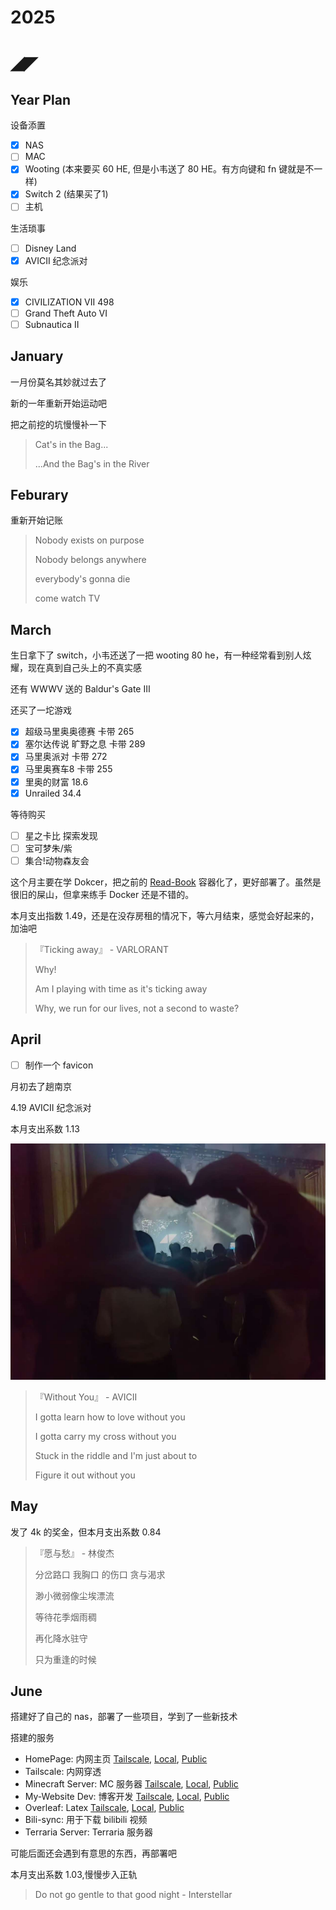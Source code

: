 # 2025

# ◢◤

## Year Plan

设备添置

- [x] NAS
- [ ] MAC
- [x] Wooting (本来要买 60 HE, 但是小韦送了 80 HE。有方向键和 fn 键就是不一样)
- [x] Switch 2 (结果买了1)
- [ ] 主机

生活琐事

- [ ] Disney Land
- [x] AVICII 纪念派对

娱乐

- [x] CIVILIZATION VII 498
- [ ] Grand Theft Auto VI
- [ ] Subnautica II

## January

一月份莫名其妙就过去了

新的一年重新开始运动吧

把之前挖的坑慢慢补一下

> Cat's in the Bag...
>
> ...And the Bag's in the River

## Feburary 

重新开始记账

> Nobody exists on purpose
>
> Nobody belongs anywhere
>
> everybody's gonna die
>
> come watch TV

## March

生日拿下了 switch，小韦还送了一把 wooting 80 he，有一种经常看到别人炫耀，现在真到自己头上的不真实感

还有 WWWV 送的 Baldur's Gate Ⅲ

还买了一坨游戏

- [x] 超级马里奥奥德赛 卡带 265
- [x] 塞尔达传说 旷野之息 卡带 289
- [x] 马里奥派对 卡带 272
- [x] 马里奥赛车8 卡带 255
- [x] 里奥的财富 18.6
- [x] Unrailed 34.4

等待购买

- [ ] 星之卡比 探索发现
- [ ] 宝可梦朱/紫
- [ ] 集合!动物森友会

这个月主要在学 Dokcer，把之前的 [Read-Book](https://github.com/Casta-mere/Read-Book) 容器化了，更好部署了。虽然是很旧的屎山，但拿来练手 Docker 还是不错的。

本月支出指数 1.49，还是在没存房租的情况下，等六月结束，感觉会好起来的，加油吧

> 『Ticking away』 - VARLORANT
> 
> Why!
>
> Am I playing with time as it's ticking away
>
> Why, we run for our lives, not a second to waste?

## April

- [ ] 制作一个 favicon

月初去了趟南京

4.19 AVICII 纪念派对

本月支出系数 1.13

![Avicii Forever](./image/2025/Avicii.jpg)

> 『Without You』 - AVICII
>
> I gotta learn how to love without you
>
> I gotta carry my cross without you
>
> Stuck in the riddle and I'm just about to
>
> Figure it out without you

## May

发了 4k 的奖金，但本月支出系数 0.84

> 『愿与愁』 - 林俊杰
> 
> 分岔路口 我胸口 的伤口 贪与渴求
> 
> 渺小微弱像尘埃漂流
> 
> 等待花季烟雨稠
> 
> 再化降水驻守
> 
> 只为重逢的时候

## June 

搭建好了自己的 nas，部署了一些项目，学到了一些新技术

搭建的服务

- HomePage: 内网主页 [Tailscale](http://100.92.232.30:4869/), [Local](http://192.168.50.71:4869), [Public](https://app-4869-casta-dxp4800.cn14.ugdocker.link/)
- Tailscale: 内网穿透
- Minecraft Server: MC 服务器 [Tailscale](http://100.92.232.30:23333/), [Local](http://192.168.50.71:23333/), [Public](https://app-23333-casta-dxp4800.cn14.ugdocker.link/)
- My-Website Dev: 博客开发 [Tailscale](http://100.92.232.30:3000/), [Local](http://192.168.50.71:3000/), [Public](https://app-3000-casta-dxp4800.cn14.ugdocker.link/)
- Overleaf: Latex [Tailscale](http://100.92.232.30:8989/), [Local](http://192.168.50.71:8989/), [Public](https://app-8989-casta-dxp4800.cn14.ugdocker.link/)
- Bili-sync: 用于下载 bilibili 视频
- Terraria Server: Terraria 服务器

可能后面还会遇到有意思的东西，再部署吧

本月支出系数 1.03,慢慢步入正轨

> Do not go gentle to that good night - Interstellar
